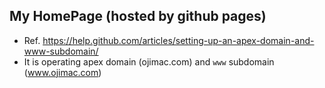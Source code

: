 ## My HomePage (hosted by github pages)

- Ref. https://help.github.com/articles/setting-up-an-apex-domain-and-www-subdomain/
- It is operating apex domain (ojimac.com) and `www` subdomain (www.ojimac.com)
